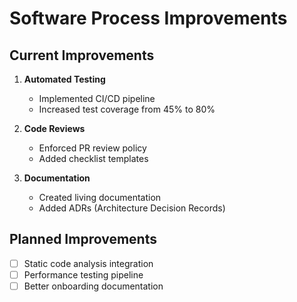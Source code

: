 # Software Process Improvements

## Current Improvements
1. **Automated Testing**
   - Implemented CI/CD pipeline
   - Increased test coverage from 45% to 80%

2. **Code Reviews**
   - Enforced PR review policy
   - Added checklist templates

3. **Documentation**
   - Created living documentation
   - Added ADRs (Architecture Decision Records)

## Planned Improvements
- [ ] Static code analysis integration
- [ ] Performance testing pipeline
- [ ] Better onboarding documentation